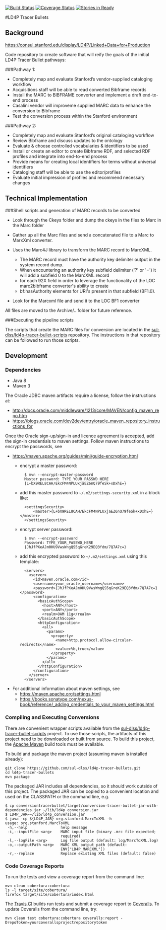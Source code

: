 [![Build Status](https://travis-ci.org/sul-dlss/ld4p-tracer-bullets.svg?branch=master)](https://travis-ci.org/sul-dlss/ld4p-tracer-bullets)
[![Coverage Status](https://coveralls.io/repos/github/sul-dlss/ld4p-tracer-bullets/badge.svg?branch=master)](https://coveralls.io/github/sul-dlss/ld4p-tracer-bullets?branch=master)
[![Stories in Ready](https://badge.waffle.io/sul-dlss/ld4p-tracer-bullets.png?label=ready&title=Ready)](http://waffle.io/sul-dlss/ld4p-tracer-bullets)

#LD4P Tracer Bullets

## Background
https://consul.stanford.edu/display/LD4P/Linked+Data+for+Production

Code repository to create software that will reify the goals of the initial LD4P Tracer Bullet pathways:

###Pathway 1:
- Completely map and evaluate Stanford’s vendor-supplied cataloging workflow
- Acquisitions staff will be able to read converted Bibframe records
- Install the MARC to BIBFRAME converter and implement a draft end-to-end process
- Casalini vendor will improveme supplied MARC data to enhance the conversion to Bibframe
- Test the conversion process within the Stanford environment

###Pathway 2:
- Completely map and evaluate Stanford’s original cataloging workflow
- Review Bibframe and discuss updates to the ontology
- Evaluate & choose controlled vocabularies & identifiers to be used
- Install or create an editor to create Bibframe RDF, and selected RDF profiles and integrate into end-to-end process
- Provide means for creating local identifiers for terms without universal identifiers
- Cataloging staff will be able to use the editor/profiles
- Evaluate initial impression of profiles and recommend necessary changes

## Technical Implementation

###Shell scripts and generation of MARC records to be converted
- Look through the Ckeys folder and dump the ckeys in the files to Marc in the Marc folder

- Gather up all the Marc files and send a concatenated file to a Marc to MarxXml converter.

- Uses the Marc4J library to transform the MARC record to MarcXML.

    - The MARC record must have the authority key delimiter  output in the system record dump.
    - When encountering an authority key subfield delimiter ('?' or '=') it will add a subfield 0 to the MarcXML record 
    - for each 92X field in order to leverage the functionality of the LOC marc2bibframe converter's ability to create
    - bf:hasAuthority elements for URI's present in that subfield (BF1.0).

- Look for the Marcxml file and send it to the LOC BF1 converter

All files are moved to the Archive/.. folder for future reference.

###Executing the pipeline scripts

The scripts that create the MARC files for conversion are located in the
[sul-dlss/ld4p-tracer-bullet-scripts](https://github.com/sul-dlss/ld4p-tracer-bullet-scripts)
repository.  The instructions in that repository can be followed to run those scripts.


## Development

### Dependencies

- Java 8
- Maven 3

The Oracle JDBC maven artifacts require a license, follow the instructions at:
- http://docs.oracle.com/middleware/1213/core/MAVEN/config_maven_repo.htm
- https://blogs.oracle.com/dev2dev/entry/oracle_maven_repository_instructions_for

Once the Oracle sign-up/sign-in and licence agreement is accepted, add the sign-in
credentials to maven settings.  Follow maven instructions to encrypt the passwords, see
- https://maven.apache.org/guides/mini/guide-encryption.html
  - encrypt a master password:

          $ mvn --encrypt-master-password
          Master password: TYPE_YOUR_PASSWD_HERE
          {L+bX9REL8CAH/EkcFM4NPLUxjaEZ6nQ79feSk+xDxhE=}

  - add this master password to `~/.m2/settings-security.xml` in a block like:

          <settingsSecurity>
              <master>{L+bX9REL8CAH/EkcFM4NPLUxjaEZ6nQ79feSk+xDxhE=}</master>
          </settingsSecurity>

  - encrypt server password:

          $ mvn --encrypt-password
          Password: TYPE_YOUR_PASSWD_HERE
          {JhJfPXeAJm0HU9VwsWngQS5qGreK29EQ3fdm/7Q7A7c=}

  - add this encrypted password to `~/.m2/settings.xml` using this template:

          <servers>
            <server>
              <id>maven.oracle.com</id>
              <username>your_oracle_username</username>
              <password>{JhJfPXeAJm0HU9VwsWngQS5qGreK29EQ3fdm/7Q7A7c=}</password>
              <configuration>
                <basicAuthScope>
                  <host>ANY</host>
                  <port>ANY</port>
                  <realm>OAM 11g</realm>
                </basicAuthScope>
                <httpConfiguration>
                  <all>
                    <params>
                      <property>
                        <name>http.protocol.allow-circular-redirects</name>
                        <value>%b,true</value>
                      </property>
                    </params>
                  </all>
                </httpConfiguration>
              </configuration>
            </server>
          </servers>

- For additional information about maven settings, see
    - https://maven.apache.org/settings.html
    - https://books.sonatype.com/nexus-book/reference/_adding_credentials_to_your_maven_settings.html



### Compiling and Executing Conversions

There are convenient wrapper scripts available from the
[sul-dlss/ld4p-tracer-bullet-scripts](https://github.com/sul-dlss/ld4p-tracer-bullet-scripts)
project.  To use those scripts, the artifacts of this project need to be
downloaded or built from source.  To build this project, the
[Apache Maven](https://maven.apache.org/) build
tools must be available.

To build and package the maven project (assuming maven is installed already):
```
git clone https://github.com/sul-dlss/ld4p-tracer-bullets.git
cd ld4p-tracer-bullets
mvn package
```

The packaged JAR includes all dependencies, so it should work outside of this project.  The
packaged JAR can be copied to a convenient location and used on the CLASSPATH or the command line, e.g.
```
$ cp conversiontracerbullet/target/conversion-tracer-bullet-jar-with-dependencies.jar ~/lib/ld4p_conversion.jar
$ LD4P_JAR=~/lib/ld4p_conversion.jar
$ java -cp ${LD4P_JAR} org.stanford.MarcToXML -h
usage: org.stanford.MarcToXML
 -h,--help               help message
 -i,--inputFile <arg>    MARC input file (binary .mrc file expected;
                         required)
 -l,--logFile <arg>      Log file output (default: log/MarcToXML.log)
 -o,--outputPath <arg>   MARC XML output path (default:
                         ENV["LD4P_MARCXML"])
 -r,--replace            Replace existing XML files (default: false)
```


### Code Coverage Reports

To run the tests and view a coverage report from the command line:
```
mvn clean cobertura:cobertura
ls -l target/site/cobertura/
firefox target/site/cobertura/index.html
```

The [Travis CI](https://travis-ci.org/sul-dlss/ld4p-tracer-bullets) builds run tests and submit
a coverage report to [Coveralls](https://coveralls.io/github/sul-dlss/ld4p-tracer-bullets).
To update Coveralls from the command line, try:
```
mvn clean test cobertura:cobertura coveralls:report -DrepoToken=yourcoverallsprojectrepositorytoken
```

